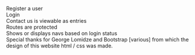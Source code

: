 Register a user<br />
Login<br />
Contact us is viewable as entries<br />
Routes are protected<br />
Shows or displays navs based on login status<br />
Special thanks for George Lomidze and Bootstrap [various] from which the design of this website html / css was made.<br />
